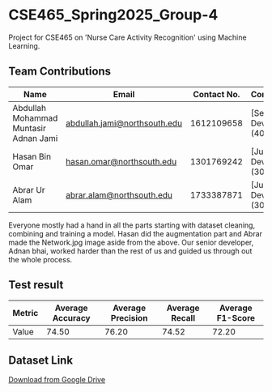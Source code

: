 # CSE465_Spring2025_Group-4
Project for CSE465 on 'Nurse Care Activity Recognition' using Machine Learning.
## Team Contributions

| Name                                      | Email                              | Contact No.   | Contribution         |
|-------------------------------------------|------------------------------------|--------------|----------------------|
| Abdullah Mohammad Muntasir Adnan Jami     | abdullah.jami@northsouth.edu      | 1612109658   | [Senior Developer] (40%) |
| Hasan Bin Omar                            | hasan.omar@northsouth.edu         | 1301769242   | [Junior Developer] (30%) |
| Abrar Ur Alam                             | abrar.alam@northsouth.edu         | 1733387871   | [Junior Developer] (30%)|

Everyone mostly had a hand in all the parts starting with dataset cleaning, combining and training a model.
Hasan did the augmentation part and Abrar made the Network.jpg image aside from the above.
Our senior developer, Adnan bhai, worked harder than the rest of us and guided us through out the whole process.


## Test result
| Metric                | Average Accuracy | Average Precision | Average Recall | Average F1-Score |
|-----------------------|------------------|-------------------|----------------|------------------|
| Value                 | 74.50            | 76.20             | 74.52          | 72.20            |


## Dataset Link
[Download from Google Drive](https://drive.google.com/file/d/1PLSxD0UMmuWyphyazXXFiAq-FMOx5nJV/view?usp=sharing)
